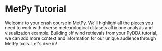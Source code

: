 # MetPy Tutorial

Welcome to your crash course in MetPy.
We'll highlight all the pieces you need to work with diverse meteorological datasets all in one analysis and visualization example.
Building off wind retrievals from your PyDDA tutorial, we can add more context and information for our unique audience through MetPy tools.
Let's dive in!
